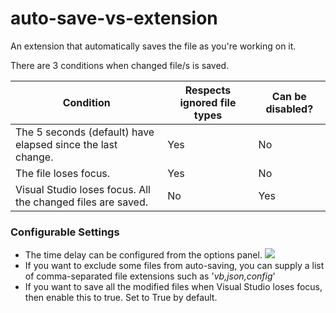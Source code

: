 # auto-save-vs-extension
An extension that automatically saves the file as you're working on it.

There are 3 conditions when changed file/s is saved.

| Condition                                                   | Respects ignored file types | Can be disabled? |
| ---                                                         | ---                         | ---              |
| The 5 seconds (default) have elapsed since the last change. | Yes                         | No               |
| The file loses focus.                                       | Yes                         | No               |
| Visual Studio loses focus. All the changed files are saved. | No                          | Yes              |

### Configurable Settings
* The time delay can be configured from the options panel. <img src="https://github.com/hrai/auto-save-vs-extension/blob/master/options.png">
* If you want to exclude some files from auto-saving, you can supply a list of comma-separated file extensions such as '*vb,json,config*'
* If you want to save all the modified files when Visual Studio loses focus, then enable this to true. Set to True by default.
